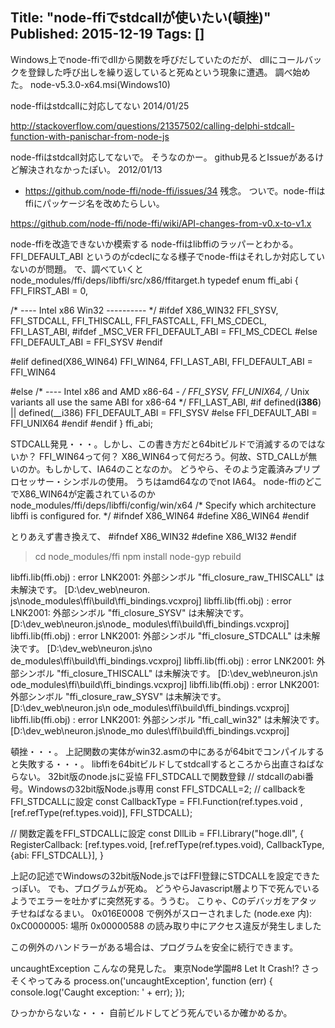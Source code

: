 Title: "node-ffiでstdcallが使いたい(頓挫)"
Published: 2015-12-19
Tags: []
---

Windows上でnode-ffiでdllから関数を呼びだしていたのだが、
dllにコールバックを登録した呼び出しを繰り返していると死ぬという現象に遭遇。
調べ始めた。
node-v5.3.0-x64.msi(Windows10)

node-ffiはstdcallに対応してない
2014/01/25

http://stackoverflow.com/questions/21357502/calling-delphi-stdcall-function-with-panischar-from-node-js

node-ffiはstdcall対応してないで。
そうなのかー。
github見るとIssueがあるけど解決されなかったぽい。
2012/01/13
* https://github.com/node-ffi/node-ffi/issues/34
残念。
ついで。node-ffiはffiにパッケージ名を改めたらしい。

https://github.com/node-ffi/node-ffi/wiki/API-changes-from-v0.x-to-v1.x

node-ffiを改造できないか模索する
node-ffiはlibffiのラッパーとわかる。
FFI_DEFAULT_ABI
というのがcdeclになる様子でnode-ffiはそれしか対応していないのが問題。
で、調べていくと
node_modules/ffi/deps/libffi/src/x86/ffitarget.h
typedef enum ffi_abi {
  FFI_FIRST_ABI = 0,

  /* ---- Intel x86 Win32 ---------- */
#ifdef X86_WIN32
  FFI_SYSV,
  FFI_STDCALL,
  FFI_THISCALL,
  FFI_FASTCALL,
  FFI_MS_CDECL,
  FFI_LAST_ABI,
#ifdef _MSC_VER
  FFI_DEFAULT_ABI = FFI_MS_CDECL
#else
  FFI_DEFAULT_ABI = FFI_SYSV
#endif

#elif defined(X86_WIN64)
  FFI_WIN64,
  FFI_LAST_ABI,
  FFI_DEFAULT_ABI = FFI_WIN64

#else
  /* ---- Intel x86 and AMD x86-64 - */
  FFI_SYSV,
  FFI_UNIX64,   /* Unix variants all use the same ABI for x86-64  */
  FFI_LAST_ABI,
#if defined(__i386__) || defined(__i386)
  FFI_DEFAULT_ABI = FFI_SYSV
#else
  FFI_DEFAULT_ABI = FFI_UNIX64
#endif
#endif
} ffi_abi;

STDCALL発見・・・。しかし、この書き方だと64bitビルドで消滅するのではないか？
FFI_WIN64って何？
X86_WIN64って何だろう。何故、STD_CALLが無いのか。もしかして、IA64のことなのか。
どうやら、そのよう定義済みプリプロセッサー・シンボルの使用。
うちはamd64なのでnot IA64。
node-ffiのどこでX86_WIN64が定義されているのか
node_modules/ffi/deps/libffi/config/win/x64
/* Specify which architecture libffi is configured for. */
#ifndef X86_WIN64
#define X86_WIN64
#endif

とりあえず書き換えて、
#ifndef X86_WIN32
#define X86_WI32
#endif

> cd node_modules/ffi
> npm install
> node-gyp rebuild

libffi.lib(ffi.obj) : error LNK2001: 外部シンボル "ffi_closure_raw_THISCALL" は未解決です。 [D:\dev\_web\neuron.
js\node_modules\ffi\build\ffi_bindings.vcxproj]
libffi.lib(ffi.obj) : error LNK2001: 外部シンボル "ffi_closure_SYSV" は未解決です。 [D:\dev\_web\neuron.js\node_
modules\ffi\build\ffi_bindings.vcxproj]
libffi.lib(ffi.obj) : error LNK2001: 外部シンボル "ffi_closure_STDCALL" は未解決です。 [D:\dev\_web\neuron.js\no
de_modules\ffi\build\ffi_bindings.vcxproj]
libffi.lib(ffi.obj) : error LNK2001: 外部シンボル "ffi_closure_THISCALL" は未解決です。 [D:\dev\_web\neuron.js\n
ode_modules\ffi\build\ffi_bindings.vcxproj]
libffi.lib(ffi.obj) : error LNK2001: 外部シンボル "ffi_closure_raw_SYSV" は未解決です。 [D:\dev\_web\neuron.js\n
ode_modules\ffi\build\ffi_bindings.vcxproj]
libffi.lib(ffi.obj) : error LNK2001: 外部シンボル "ffi_call_win32" は未解決です。 [D:\dev\_web\neuron.js\node_mo
dules\ffi\build\ffi_bindings.vcxproj]

頓挫・・・。
上記関数の実体がwin32.asmの中にあるが64bitでコンパイルすると失敗する・・・。
libffiを64bitビルドしてstdcallするところから出直さねばならない。
32bit版のnode.jsに妥協
FFI_STDCALLで関数登録
// stdcallのabi番号。Windowsの32bit版Node.js専用
const FFI_STDCALL=2;
// callbackをFFI_STDCALLに設定
const CallbackType = FFI.Function(ref.types.void
    , [ref.refType(ref.types.void)], FFI_STDCALL);

// 関数定義をFFI_STDCALLに設定
const DllLib = FFI.Library("hoge.dll", {
    RegisterCallback: [ref.types.void, [ref.refType(ref.types.void), CallbackType, {abi: FFI_STDCALL}],
}

上記の記述でWindowsの32bit版Node.jsではFFI登録にSTDCALLを設定できたっぽい。
でも、プログラムが死ぬ。
どうやらJavascript層より下で死んでいるようでエラーを吐かずに突然死する。ううむ。
こりゃ、Cのデバッガをアタッチせねばなるまい。
0x016E0008 で例外がスローされました (node.exe 内): 0xC0000005: 場所 0x00000588 の読み取り中にアクセス違反が発生しました

この例外のハンドラーがある場合は、プログラムを安全に続行できます。

uncaughtException
こんなの発見した。
東京Node学園#8 Let It Crash!?
さっそくやってみる
process.on('uncaughtException', function (err) {
  console.log('Caught exception: ' + err);
});

ひっかからないな・・・
自前ビルドしてどう死んでいるか確かめるか。
